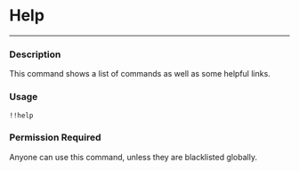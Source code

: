 # Help
---
### Description
This command shows a list of commands as well as some helpful links.
### Usage
```
!!help 
```
### Permission Required
Anyone can use this command, unless they are blacklisted globally.


